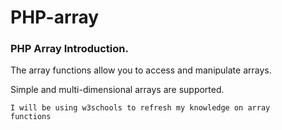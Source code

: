 # PHP-array
<h3>PHP Array Introduction.</h3>
<p>The array functions allow you to access and manipulate arrays.</p>
<p>Simple and multi-dimensional arrays are supported.</p>

<code>I will be using w3schools to refresh my knowledge on array functions</code>
